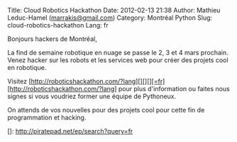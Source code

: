 Title: Cloud Robotics Hackathon
Date: 2012-02-13 21:38
Author: Mathieu Leduc-Hamel (marrakis@gmail.com)
Category: Montréal Python
Slug: cloud-robotics-hackathon
Lang: fr

Bonjours hackers de Montréal,

La find de semaine robotique en nuage se passe le 2, 3 et 4 mars
prochain. Venez hacker sur les robots et les services web pour créer des
projets cool en robotique.

Visitez [http://roboticshackathon.com/?lang][][][][=fr][http://roboticshackathon.com/?lang]
pour plus d'information ou faites nous signes si vous voudriez former
une équipe de Pythoneux.

On attends de vos nouvelles pour des projets cool pour cette fin de
programmation et hacking.

  [http://roboticshackathon.com/?lang]: http://roboticshackathon.com/?lang=fr
  []: http://piratepad.net/ep/search?query=fr
